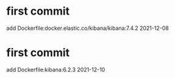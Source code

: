 # first commit
add Dockerfile:docker.elastic.co/kibana/kibana:7.4.2 2021-12-08
# first commit
add Dockerfile:kibana:6.2.3 2021-12-10
